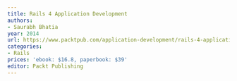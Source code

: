 ```yaml
---
title: Rails 4 Application Development
authors:
- Saurabh Bhatia
year: 2014
url: https://www.packtpub.com/application-development/rails-4-application-development-hotshot
categories:
- Rails
prices: 'ebook: $16.8, paperbook: $39'
editor: Packt Publishing
---
```

